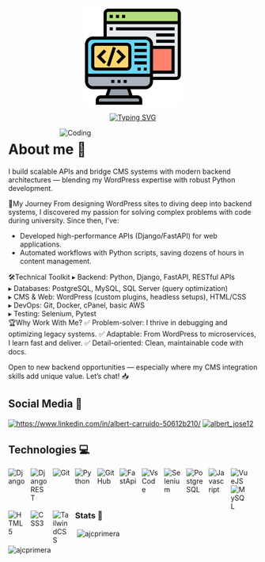 <p align="center">
<img align="center" alt="Backend" width="200" src="https://github.com/Ajcprimera/Ajcprimera/blob/main/backend.png">
</p>

<p align="center">
<a href="https://git.io/typing-svg"><img src="https://readme-typing-svg.demolab.com?font=Silkscreen&pause=500&color=F7F7F7&width=435&lines=Hi+%F0%9F%91%8B%2C+my+name+is+Albert+Carruido;I'm+a+junior+backend+developer" alt="Typing SVG" /></a>
</p>
<img align="right" alt="Coding" width="400" src="https://media2.giphy.com/media/v1.Y2lkPTc5MGI3NjExOTZkNWUyZGU5NmI3YjJjMDI2MzJhNDk1ODM0YzVkNmQyNWQ4YzBiMCZjdD1n/qgQUggAC3Pfv687qPC/giphy.gif">

# About me :thinking:

I build scalable APIs and bridge CMS systems with modern backend architectures — blending my WordPress expertise with robust Python development.

🚀My Journey
From designing WordPress sites to diving deep into backend systems, I discovered my passion for solving complex problems with code during university. Since then, I’ve:
* Developed high-performance APIs (Django/FastAPI) for web applications.
* Automated workflows with Python scripts, saving dozens of hours in content management.

🛠️Technical Toolkit
▸ Backend: Python, Django, FastAPI, RESTful APIs<br>
▸ Databases: PostgreSQL, MySQL, SQL Server (query optimization)<br>
▸ CMS & Web: WordPress (custom plugins, headless setups), HTML/CSS<br>
▸ DevOps: Git, Docker, cPanel, basic AWS<br>
▸ Testing: Selenium, Pytest<br>
🏆Why Work With Me?
✅ Problem-solver: I thrive in debugging and optimizing legacy systems.
✅ Adaptable: From WordPress to microservices, I learn fast and deliver.
✅ Detail-oriented: Clean, maintainable code with docs.

Open to new backend opportunities — especially where my CMS integration skills add unique value. Let’s chat! 📥


## Social Media :email:
<p align="left">
<a href="https://linkedin.com/in/https://www.linkedin.com/in/albert-carruido-50612b210/" target="blank"><img align="center" src="https://raw.githubusercontent.com/rahuldkjain/github-profile-readme-generator/master/src/images/icons/Social/linked-in-alt.svg" alt="https://www.linkedin.com/in/albert-carruido-50612b210/" height="25" width="35" /></a>
<a href="https://instagram.com/albert_jose12" target="blank"><img align="center" src="https://raw.githubusercontent.com/rahuldkjain/github-profile-readme-generator/master/src/images/icons/Social/instagram.svg" alt="albert_jose12" height="25" width="35" /></a>
</p>

## Technologies :computer:
<img align="left" alt="Django" width="35px" style="padding-right:10px;" src="https://cdn.jsdelivr.net/gh/devicons/devicon/icons/django/django-plain.svg"/>
<img align="left" alt="DjangoREST" width="35px" style="padding-right:10px;" src="https://cdn.jsdelivr.net/gh/devicons/devicon@latest/icons/djangorest/djangorest-original.svg"/>
<img align="left" alt="Git" width="35px" style="padding-right:10px;" src="https://cdn.jsdelivr.net/gh/devicons/devicon/icons/git/git-original.svg" />
<img align="left" alt="Python" width="35px" style="padding-right:10px;" src="https://cdn.jsdelivr.net/gh/devicons/devicon/icons/python/python-plain.svg" />
<img align="left" alt="GitHub" width="35px" style="padding-right:10px;" src="https://cdn.jsdelivr.net/gh/devicons/devicon/icons/github/github-original.svg" />
<img align="left" alt="FastApi" width="35px" style="padding-right:10px;" src="https://cdn.jsdelivr.net/gh/devicons/devicon/icons/fastapi/fastapi-original.svg" />
<img align="left" alt="VsCode" width="35px" style="padding-right:10px;" src="https://cdn.jsdelivr.net/gh/devicons/devicon/icons/vscode/vscode-original.svg" />
<img align="left" alt="Selenium" width="35px" style="padding-right:10px;" src="https://cdn.jsdelivr.net/gh/devicons/devicon/icons/selenium/selenium-original.svg" />
<img align="left" alt="PostgreSQL" width="35px" style="padding-right:10px;" src="https://cdn.jsdelivr.net/gh/devicons/devicon/icons/postgresql/postgresql-plain.svg" />
<img align="left" alt="Javascript" width="35px" style="padding-right:10px;" src="https://cdn.jsdelivr.net/gh/devicons/devicon@latest/icons/javascript/javascript-original.svg" />
<img align="left" alt="VueJS" width="35px" style="padding-right:10px;" src="https://cdn.jsdelivr.net/gh/devicons/devicon@latest/icons/vuejs/vuejs-original.svg"/>
<img align="left" alt="MySQL" width="35px" style="padding-right:10px;" src="https://cdn.jsdelivr.net/gh/devicons/devicon@latest/icons/mysql/mysql-original.svg" />
<img align="left" alt="HTML5" width="35px" style="padding-right:10px;" src="https://cdn.jsdelivr.net/gh/devicons/devicon@latest/icons/html5/html5-original.svg" />
<img align="left" alt="CSS3" width="35px" style="padding-right:10px;" src="https://cdn.jsdelivr.net/gh/devicons/devicon@latest/icons/css3/css3-original.svg" />
<img align="left" alt="TailwindCSS" width="35px" style="padding-right:10px;" src="https://cdn.jsdelivr.net/gh/devicons/devicon@latest/icons/tailwindcss/tailwindcss-original.svg" />
<br />

### Stats :stars:
<p>&nbsp;<img align="center" src="https://github-readme-stats.vercel.app/api?username=ajcprimera&show_icons=true&locale=en" alt="ajcprimera" /></p>

<p><img align="center" src="https://github-readme-streak-stats.herokuapp.com/?user=ajcprimera&" alt="ajcprimera" /></p>
